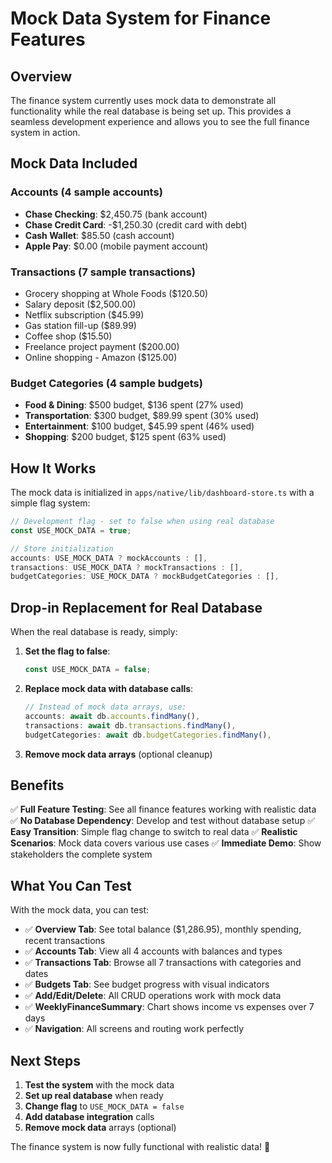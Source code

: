 # Mock Data System for Finance Features

## Overview

The finance system currently uses mock data to demonstrate all functionality while the real database is being set up. This provides a seamless development experience and allows you to see the full finance system in action.

## Mock Data Included

### Accounts (4 sample accounts)
- **Chase Checking**: $2,450.75 (bank account)
- **Chase Credit Card**: -$1,250.30 (credit card with debt)
- **Cash Wallet**: $85.50 (cash account)
- **Apple Pay**: $0.00 (mobile payment account)

### Transactions (7 sample transactions)
- Grocery shopping at Whole Foods ($120.50)
- Salary deposit ($2,500.00)
- Netflix subscription ($45.99)
- Gas station fill-up ($89.99)
- Coffee shop ($15.50)
- Freelance project payment ($200.00)
- Online shopping - Amazon ($125.00)

### Budget Categories (4 sample budgets)
- **Food & Dining**: $500 budget, $136 spent (27% used)
- **Transportation**: $300 budget, $89.99 spent (30% used)
- **Entertainment**: $100 budget, $45.99 spent (46% used)
- **Shopping**: $200 budget, $125 spent (63% used)

## How It Works

The mock data is initialized in `apps/native/lib/dashboard-store.ts` with a simple flag system:

```typescript
// Development flag - set to false when using real database
const USE_MOCK_DATA = true;

// Store initialization
accounts: USE_MOCK_DATA ? mockAccounts : [],
transactions: USE_MOCK_DATA ? mockTransactions : [],
budgetCategories: USE_MOCK_DATA ? mockBudgetCategories : [],
```

## Drop-in Replacement for Real Database

When the real database is ready, simply:

1. **Set the flag to false**:
   ```typescript
   const USE_MOCK_DATA = false;
   ```

2. **Replace mock data with database calls**:
   ```typescript
   // Instead of mock data arrays, use:
   accounts: await db.accounts.findMany(),
   transactions: await db.transactions.findMany(),
   budgetCategories: await db.budgetCategories.findMany(),
   ```

3. **Remove mock data arrays** (optional cleanup)

## Benefits

✅ **Full Feature Testing**: See all finance features working with realistic data
✅ **No Database Dependency**: Develop and test without database setup
✅ **Easy Transition**: Simple flag change to switch to real data
✅ **Realistic Scenarios**: Mock data covers various use cases
✅ **Immediate Demo**: Show stakeholders the complete system

## What You Can Test

With the mock data, you can test:

- ✅ **Overview Tab**: See total balance ($1,286.95), monthly spending, recent transactions
- ✅ **Accounts Tab**: View all 4 accounts with balances and types
- ✅ **Transactions Tab**: Browse all 7 transactions with categories and dates
- ✅ **Budgets Tab**: See budget progress with visual indicators
- ✅ **Add/Edit/Delete**: All CRUD operations work with mock data
- ✅ **WeeklyFinanceSummary**: Chart shows income vs expenses over 7 days
- ✅ **Navigation**: All screens and routing work perfectly

## Next Steps

1. **Test the system** with the mock data
2. **Set up real database** when ready
3. **Change flag** to `USE_MOCK_DATA = false`
4. **Add database integration** calls
5. **Remove mock data** arrays (optional)

The finance system is now fully functional with realistic data! 🎉
